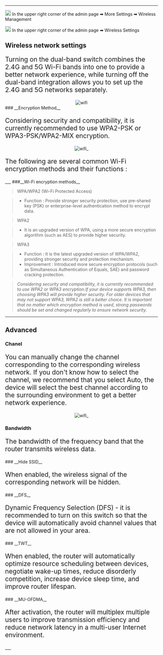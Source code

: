 ---
<img src="/images/weizhi01.png" width="19" height="19">&nbsp;In the upper right corner of the admin page ➡ More Settings  ➡ Wireless Management

<img src="/images/weizhi01.png" width="19" height="19">&nbsp;In the upper right corner of the admin page ➡ Wireless Settings

## **Wireless network settings**
<style>
    .text {
        font-size: 21px; 
    }
</style>

<p class="text">
Turning on the dual-band switch combines the 2.4G and 5G Wi-Fi bands into one to provide a better network experience, while turning off the dual-band integration allows you to set up the 2.4G and 5G networks separately.
</p>
<div style="text-align: center;">
    <img alt="wifi" class="boxshadow" src="/images/wifi.png">
</div>
### __Encryption Method__
<p class="text">
 Considering security and compatibility, it is currently recommended to use WPA2-PSK or WPA3-PSK/WPA2-MIX encryption.
</p>
<div style="text-align: center;">
    <img alt="wifi_" class="boxshadow" src="/images/wifi02.png">
</div>

<p class="text">
The following are several common Wi-Fi encryption methods and their functions :
</p>
___
###__Wi-Fi encryption methods__

>WPA/WPA2 (Wi-Fi Protected Access)

> - Function : Provide stronger security protection, use pre-shared key (PSK) or enterprise-level authentication method to encrypt data.

>WPA2 

>- It is an upgraded version of WPA, using a more secure encryption algorithm (such as AES) to provide higher security.


>WPA3

>- Function : It is the latest upgraded version of WPA/WPA2, providing stronger security and protection mechanism.
>- Improvement : Introduced more secure encryption protocols (such as Simultaneous Authentication of Equals, SAE) and password cracking protection.


> *Considering security and compatibility, it is currently recommended to use WPA2 or WPA3 encryption.If your device supports WPA3, then choosing WPA3 will provide higher security. For older devices that may not support WPA3, WPA2 is still a better choice. It is important that no matter which encryption method is used, strong passwords should be set and changed regularly to ensure network security.*
___



## __Advanced__
### __Chanel__
<p class="text">
 You can manually change the channel corresponding to the corresponding wireless network. If you don't know how to select the channel, we recommend that you select Auto, the device will select the best channel according to the surrounding environment to get a better network experience.
</p>

<div style="text-align: center;">
    <img alt="wifi_" class="boxshadow" src="/images/wifi_01.png">
</div>

### __Bandwidth__
<p class="text">
 The bandwidth of the frequency band that the router transmits wireless data.
</p>
### __Hide SSID__
<p class="text">
When enabled, the wireless signal of the corresponding network will be hidden.
</p>
### __DFS__
<p class="text">
Dynamic Frequency Selection (DFS) - it is recommended to turn on this switch so that the device will automatically avoid channel values that are not allowed in your area.
</p>
### __TWT__
<p class="text">
When enabled, the router will automatically optimize resource scheduling between devices, negotiate wake-up times, reduce disorderly competition, increase device sleep time, and improve router lifespan.
</p>
### __MU-OFDMA__
<p class="text">
After activation, the router will multiplex multiple users to improve transmission efficiency and reduce network latency in a multi-user Internet environment.
</p>
___